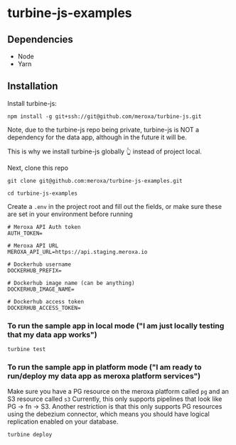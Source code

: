 # turbine-js-examples

## Dependencies
- Node
- Yarn

## Installation
Install turbine-js:
```
npm install -g git+ssh://git@github.com/meroxa/turbine-js.git
```
Note, due to the turbine-js repo being private, turbine-js is NOT a dependency for the data app, although in the future it will be.

This is why we install turbine-js globally 👆 instead of project local.

Next, clone this repo
```
git clone git@github.com:meroxa/turbine-js-examples.git

cd turbine-js-examples
```

Create a `.env` in the project root and fill out the fields, or make sure these are set in your environment before running
```
# Meroxa API Auth token
AUTH_TOKEN=

# Meroxa API URL
MEROXA_API_URL=https://api.staging.meroxa.io

# Dockerhub username
DOCKERHUB_PREFIX=

# Dockerhub image name (can be anything)
DOCKERHUB_IMAGE_NAME=

# Dockerhub access token
DOCKERHUB_ACCESS_TOKEN=
```

### To run the sample app in local mode ("I am just locally testing that my data app works")
```
turbine test
```

### To run the sample app in platform mode ("I am ready to run/deploy my data app as meroxa platform services")
Make sure you have a PG resource on the meroxa platform called `pg` and an S3 resource called `s3`
Currently, this only supports pipelines that look like PG -> fn -> S3. Another restriction is that this only supports PG resources using the debezium connector, which means you should have logical replication enabled on your database.

```
turbine deploy
```

